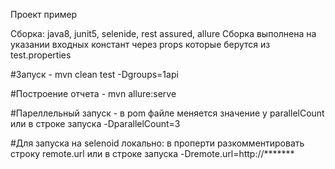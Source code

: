 Проект пример

Сборка: java8, junit5, selenide, rest assured, allure
Сборка выполнена на указании входных констант через props которые берутся из test.properties

#Запуск - 
mvn clean test -Dgroups=1api

#Построение отчета -
mvn allure:serve

#Пареллельный запуск - 
в pom файле меняется значение у parallelCount
или в строке запуска -DparallelCount=3

#Для запуска на selenoid
локально: в проперти разкомментировать строку remote.url
или в строке запуска -Dremote.url=http://*******